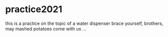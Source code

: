 # practice2021
this is a practice on the topic of a water dispenser brace yourself, brothers, may mashed potatoes come with us ...
